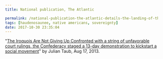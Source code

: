 ```yaml
---
title: National publication, The Atlantic

permalink: /national-publication-the-atlantic-details-the-landing-of-the-two-row-wampum-renewal-campaign-in-nyc/
tags: [haudenosaunee, native americans, sovereignty]
date: 2017-10-30 23:35:04
---
```


"[The Iroquois Are Not Giving Up Confronted with a string of unfavorable court rulings, the Confederacy staged a 13-day demonstration to kickstart a social movement](https://www.theatlantic.com/national/archive/2013/08/the-iroquois-are-not-giving-up/278787/)" by Julian Taub, Aug 17, 2013.
